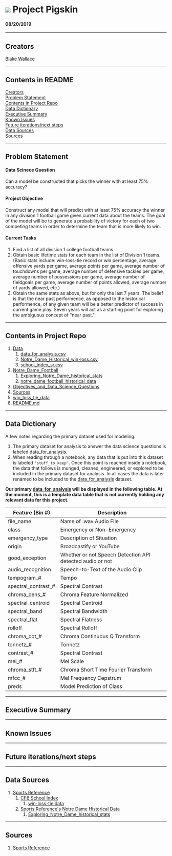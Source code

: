 # ![](https://github.com/BlakeWallace/Project_Pigskin) Project Pigskin
#### 08/20/2019

---

<a id='creators'></a>

## Creators
  
[Blake Wallace](https://www.linkedin.com/in/blake-wallace)  

---

## Contents in README
[Creators](#creators)  
[Problem Statement](#problem-statement)  
[Contents in Project Repo](#repo-content)  
[Data Dictionary](#data-dictionary)  
[Executive Summary](#executive-summary)  
[Known Issues](#known-issues)  
[Future iterations/next steps](#next-steps)  
[Data Sources](#data-sources)  
[Sources](#sources)

---

<a id='problem-statement'></a>

## Problem Statement

#### Data Scinece Question

Can a model be constructed that picks the winner with at least 75% accuracy?

#### Project Objective

Construct any model that will predict with at least 75% accuracy the winner in any division 1 football game given current data about the teams.  The goal of the model will be to generate a probability of victory for each of two competing teams in order to determine the team that is more likely to win.

#### Current Tasks

1. Find a list of all division 1 college football teams.
1. Obtain basic lifetime stats for each team in the list of Division 1 teams.  (Basic stats include: win-loss-tie record or win percentage, average offensive yards per game, average points per game, average number of touchdowns per game, average number of defensive tackles per game, average number of possessions per game, average number of fieldgoals per game, average number of points allowed, average number of yards allowed, etc.)
1. Obtain the same stats as above, but for only the last 7 years.  The belief is that the near past performence, as opposed to the historical performence, of any given team will be a better predictor of success in current game play.  Seven years will act as a starting point for exploring the ambiguous concept of "near past."

---

<a id='repo-content'></a>

## Contents in Project Repo
1. [Data](https://github.com/BlakeWallace/Project_Pigskin/tree/master/Data)  
    1. [data_for_analysis.csv](https://github.com/BlakeWallace/Project_Pigskin/blob/master/Data/data_for_analysis.csv)
    1. [Notre_Dame_Historical_win-loss.csv](https://github.com/BlakeWallace/Project_Pigskin/blob/master/Data/Notre_Dame_Historical_win-loss.csv)
    1. [school_index_sr.csv](https://github.com/BlakeWallace/Project_Pigskin/blob/master/Data/school_index_sr.csv)
1. [Notre_Dame_Football](https://github.com/BlakeWallace/Project_Pigskin/tree/master/Notre_Dame_Football)
    1. [Exploring_Notre_Dame_historical_stats](https://github.com/BlakeWallace/Project_Pigskin/tree/master/Notre_Dame_Football/Exploring_Notre_Dame_historical_stats.ipynb)
    1. [notre_dame_football_historical_data](https://github.com/BlakeWallace/Project_Pigskin/tree/master/Notre_Dame_Football/notre_dame_football_historical_data.ipynb)  
1. [Objectives_and_Data_Science_Questions](https://github.com/BlakeWallace/Project_Pigskin/blob/master/Objectives_and_Data_Science_Questions.ipynb)  
1. [Sources](https://github.com/BlakeWallace/Project_Pigskin/blob/master/Sources.ipynb)  
1. [win_loss_tie_data](https://github.com/BlakeWallace/Project_Pigskin/blob/master/win_loss_tie_data.ipynb)  
1. [README.md](https://github.com/BlakeWallace/Project_Pigskin/blob/master/README.md)

---

<a id='data-dictionary'></a>

## Data Dictionary

A few notes regarding the primary dataset used for modeling:
1. The primary dataset for analysis to answer the data science questions is labeled [data_for_analysis](https://github.com/BlakeWallace/Project_Pigskin/blob/master/Data/data_for_analysis.csv).  
1. When reading through a notebook, any data that is put into this dataset is labeled `'stuff_to_keep'`.  Once this point is reached inside a notebook, the data that follows is munged, cleaned, engineered, or explored to be included in the primary dataset for analysis.  In all cases the data is later renamed to be included to the [data_for_analysis](https://github.com/BlakeWallace/Project_Pigskin/blob/master/Data/data_for_analysis.csv) dataset.

**Our primary [data_for_analysis](https://github.com/BlakeWallace/Project_Pigskin/blob/master/Data/data_for_analysis.csv) will be displayed in the following table.  At the moment, this is a template data table that is not currently holding any relevant data for this project.**

<div align="left"> 
    
|Feature (Bin #)|Description|
|---|---|
file_name|Name of .wav Audio File
class|Emergency or Non-Emergency
emergency_type|Description of Situation
origin|Broadcastify or YouTube
good_exception|Whether or not Speech Detection API detected audio or not
audio_recognition|Speech-to-Text of the Audio Clip
tempogram_#|Tempo
spectral_contrast_#|Spectral Contrast
chroma_cens_#|Chroma Feature Normalized
spectral_centroid|Spectral Centroid
spectral_band|Spectral Bandwidth
spectral_flat|Spectral Flatness
rolloff|Spectral Rolloff
chroma_cqt_#|Chroma Continuous Q Transform
tonnetz_#|Tonnetz
contrast_#|Spectral Contrast
mel_#|Mel Scale
chroma_stft_#|Chroma Short Time Fourier Transform
mfcc_#|Mel Frequency Cepstrum
preds|Model Prediction of Class

</div>

---

<a id='executive-summary'></a>

## Executive Summary



---

<a id='known-issues'></a>

## Known Issues



---

<a id='next-steps'></a>

## Future iterations/next steps



---

<a id='data-sources'></a>

## Data Sources

1. [Sports Reference](https://www.sports-reference.com)   
    1. [CFB School Index](https://www.sports-reference.com/cfb/schools/)
        1. [win-loss-tie data](https://github.com/BlakeWallace/Project_Pigskin/blob/master/win_loss_tie_data.ipynb)  
    1. [Sports Reference's Notre Dame Historical Data](https://www.sports-reference.com/cfb/schools/notre-dame/)  
        1. [Exploring_Notre_Dame_historical_stats](https://github.com/BlakeWallace/Project_Pigskin/tree/master/Notre_Dame_Football/Exploring_Notre_Dame_historical_stats.ipynb)  
---

<a id='sources'></a>

## Sources

1. [Sports Reference](https://www.sports-reference.com)
